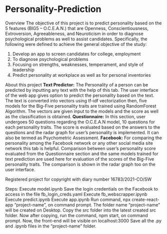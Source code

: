 # Personality-Prediction
Overview
The objective of this project is to predict personality based on the 5 features (BIG5 – O.C.E.A.N.) that are Openness, Conscientiousness, Extroversion, Agreeableness, and Neuroticism in order to diagnose psychological problems as well to assist candidates. Specifically, the following were defined to achieve the general objective of the study:

1. Develop an app to screen candidates for college, employment
2. To diagnose psychological problems
3. Focusing on strengths, weaknesses, temperament, and style of leadership
4. Predict personality at workplace as well as for personal inventories

About this project
**Text Predictor:** The Personality of a person can be predicted by inputting any text with the help of this tab. The user interface of the web app gives option to predict the personality based on the text. The text is converted into vectors using tf-idf vectorization then, five models for the Big-Five personality traits are trained using RandomForest Algorithm. The vectors are given input to the models and the score as well as the classification is obtained.
**Questionnaire:** In this section, user undergoes 50 questions regarding the O.C.E.A.N model, 10 questions for each personality traits. The score is evaluated based on the answers to the questions and the radar graph for user’s personality is implemented. It can also be termed as Psychometric Assessment.
**Facebook:** For comparing the personality among the Facebook network or any other social media site network this tab is helpful. Comparison between user’s personality score evaluated from the Questionnaire section and the same models trained for text prediction are used here for evaluation of the scores of the Big-Five personality traits. The comparison is shown in the radar graph too on the user interface.

Registered project for copyright with diary number 16783/2021-CO/SW

Steps:
Execute model.ipynb
Save the login credentials on the Facebook to access in the file fb_login_creds.yaml
Execute fb_webscrapper.ipynb
Execute predict.ipynb
Execute app.ipynb
Run command, npx create-react-app “project-name”, on command prompt.
The folder name “project-name” will be created on Desktop. Copy the src folder into the latest created src folder.
Now after copying, run the command, npm start, on command prompt.
Now, the front-end will be visible on localhost:3000
Save all the .py and .ipynb files in the “project-name” folder.
